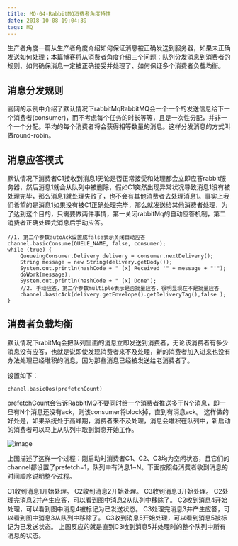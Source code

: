 ```yaml
---
title: MQ-04-RabbitMQ消费者角度特性
date: 2018-10-08 19:04:39
tags: MQ
---
```


生产者角度一篇从生产者角度介绍如何保证消息被正确发送到服务器，如果未正确发送如何处理；本篇博客将从消费者角度介绍三个问题：队列分发消息到消费者的规则、如何确保消息一定被正确接受并处理了、如何保证多个消费者负载均衡。

## 消息分发规则
官网的示例中介绍了默认情况下rabbitMqRabbitMQ会一个一个的发送信息给下一个消费者(consumer)，而不考虑每个任务的时长等等，且是一次性分配，并非一个一个分配。平均的每个消费者将会获得相等数量的消息。这样分发消息的方式叫做round-robin。

## 消息应答模式
默认情况下消费者C1接收到消息1无论是否正常接受和处理都会立即应答rabbit服务器，然后消息1就会从队列中被删除，假如C1突然出现异常状况导致消息1没有被处理完毕，那么消息1就处理失败了，也不会有其他消费者去处理消息1。事实上我们希望的是消息1如果没有被C1正确处理完毕，那么就发送给其他消费者处理，为了达到这个目的，只需要做两件事情，第一关闭rabbitMq的自动应答机制，第二消费者正确处理完消息后手动应答。

```
//1. 第二个参数autoAck设置成false表示关闭自动应答
channel.basicConsume(QUEUE_NAME, false, consumer);  
while (true) {  
    QueueingConsumer.Delivery delivery = consumer.nextDelivery();
    String message = new String(delivery.getBody());
    System.out.println(hashCode + " [x] Received '" + message + "'");
    doWork(message);
    System.out.println(hashCode + " [x] Done");
    //2. 手动应答，第二个参数multiple表示是否批量应答，很明显现在不是批量应答
    channel.basicAck(delivery.getEnvelope().getDeliveryTag(),false );
}

```

## 消费者负载均衡
默认情况下rabitMq会把队列里面的消息立即发送到消费者，无论该消费者有多少消息没有应答，也就是说即使发现消费者来不及处理，新的消费者加入进来也没有办法处理已经堆积的消息，因为那些消息已经被发送给老消费者了。 

设置如下：
```
chanel.basicQos(prefetchCount) 
```
prefetchCount会告诉RabbitMQ不要同时给一个消费者推送多于N个消息，即一旦有N个消息还没有ack，则该consumer将block掉，直到有消息ack。 
这样做的好处是，如果系统处于高峰期，消费者来不及处理，消息会堆积在队列中，新启动的消费者可以马上从队列中取到消息开始工作。

![image](https://note.youdao.com/yws/api/personal/file/2C99813E6F8D47E991FD48F79634E1B4?method=download&shareKey=a78ca514993bb2c6b2013b152d180291)

上图描述了这样一个过程：刚启动时消费者C1、C2、C3均为空闲状态，且它们的channel都设置了prefetch=1，队列中有消息1~N。下面按照各消费者收到消息的时间顺序说明整个过程。

C1收到消息1开始处理。 
C2收到消息2开始处理。 
C3收到消息3开始处理。 
C2处理完消息2并产生应答，可以看到图中消息2从队列中移除了。 
C2收到消息4开始处理，可以看到图中消息4被标记为已发送状态。 
C3处理完消息3并产生应答，可以看到图中消息3从队列中移除了。 
C3收到消息5开始处理，可以看到消息5被标记为已发送状态。 
上图反应的就是直到C3收到消息5并处理时的整个队列中所有消息的状态。